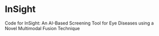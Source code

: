 # InSight
Code for InSight: An AI-Based Screening Tool for Eye Diseases using a Novel Multimodal Fusion Technique
